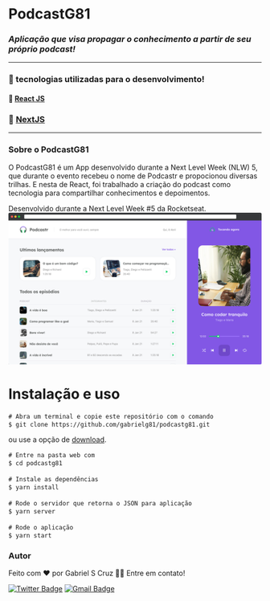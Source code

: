 # PodcastG81
### _Aplicação que visa propagar o conhecimento a partir de seu próprio podcast!_
---
### 🚀 tecnologias utilizadas para o desenvolvimento!
#### 🔗 [React JS](https://reactjs.org/) 
### 🔗 [NextJS](https://nextjs.org/)
---
### Sobre o PodcastG81
O PodcastG81 é um App desenvolvido durante a Next Level Week (NLW) 5, que durante o evento recebeu o nome de Podcastr e propocionou diversas trilhas. E nesta de React, foi trabalhado a criação do podcast como tecnologia para compartilhar conhecimentos e depoimentos.

Desenvolvido durante a Next Level Week #5 da Rocketseat.
![](https://github.com/Gabrielg81/podcastg81/blob/main/g81_nlw5.png?raw=true=250x)

# Instalação e uso
```
# Abra um terminal e copie este repositório com o comando
$ git clone https://github.com/gabrielg81/podcastg81.git
```
ou use a opção de [download](https://github.com/Gabrielg81/podcastg81/archive/main.zip).
```
# Entre na pasta web com 
$ cd podcastg81

# Instale as dependências
$ yarn install

# Rode o servidor que retorna o JSON para aplicação
$ yarn server

# Rode o aplicação
$ yarn start
```

### Autor
Feito com ❤️ por Gabriel S Cruz 👋🏽 Entre em contato!

[![Twitter Badge](https://img.shields.io/badge/-@grupog81-1ca0f1?style=flat-square&labelColor=1ca0f1&logo=twitter&logoColor=white&link=https://twitter.com/grupog81)](https://twitter.com/grupog81)
[![Gmail Badge](https://img.shields.io/badge/-grupo@g81.com.br-c14438?style=flat-square&logo=Gmail&logoColor=white&link=mailto:grupo@g81.com.br)](mailto:grupo@g81.com.br)
